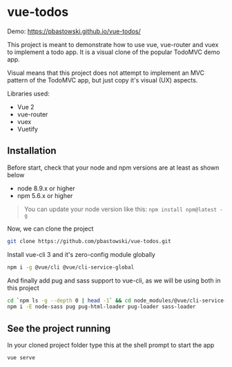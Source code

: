 # vue-todos

Demo: https://pbastowski.github.io/vue-todos/

This project is meant to demonstrate how to use vue, vue-router and vuex to implement a todo app. It is a visual clone of the popular TodoMVC demo app. 

Visual means that this project does not attempt to implement an MVC pattern of the TodoMVC app, but just copy it's visual (UX) aspects. 

Libraries used:

- Vue 2
- vue-router
- vuex  
- Vuetify

## Installation

Before start, check that your node and npm versions are at least as shown below

- node 8.9.x or higher
- npm 5.6.x or higher

> You can update your node version like this: `npm install npm@latest -g`

Now, we can clone the project 

```bash
git clone https://github.com/pbastowski/vue-todos.git
```

Install vue-cli 3 and it's zero-config module globally 

```bash
npm i -g @vue/cli @vue/cli-service-global 
```

And finally add pug and sass support to vue-cli, as we will be using both in this project

```bash
cd `npm ls -g --depth 0 | head -1` && cd node_modules/@vue/cli-service-global
npm i -E node-sass pug pug-html-loader pug-loader sass-loader
```

## See the project running

In your cloned project folder type this at the shell prompt to start the app

```bash
vue serve
```
